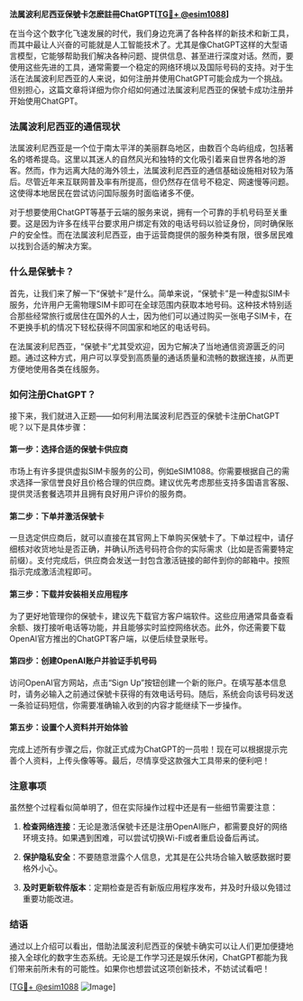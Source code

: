 **法属波利尼西亚保號卡怎麽註冊ChatGPT[[TG💪+ @esim1088](https://t.me/s/esim1088)]**

在当今这个数字化飞速发展的时代，我们身边充满了各种各样的新技术和新工具，而其中最让人兴奋的可能就是人工智能技术了。尤其是像ChatGPT这样的大型语言模型，它能够帮助我们解决各种问题、提供信息、甚至进行深度对话。然而，要使用这些先进的工具，通常需要一个稳定的网络环境以及国际号码的支持。对于生活在法属波利尼西亚的人来说，如何注册并使用ChatGPT可能会成为一个挑战。但别担心，这篇文章将详细为你介绍如何通过法属波利尼西亚的保號卡成功注册并开始使用ChatGPT。

### 法属波利尼西亚的通信现状

法属波利尼西亚是一个位于南太平洋的美丽群岛地区，由数百个岛屿组成，包括著名的塔希提岛。这里以其迷人的自然风光和独特的文化吸引着来自世界各地的游客。然而，作为远离大陆的海外领土，法属波利尼西亚的通信基础设施相对较为落后。尽管近年来互联网普及率有所提高，但仍然存在信号不稳定、网速慢等问题。这使得本地居民在尝试访问国际服务时面临诸多不便。

对于想要使用ChatGPT等基于云端的服务来说，拥有一个可靠的手机号码至关重要。这是因为许多在线平台要求用户绑定有效的电话号码以验证身份，同时确保账户的安全性。而在法属波利尼西亚，由于运营商提供的服务种类有限，很多居民难以找到合适的解决方案。

### 什么是保號卡？

首先，让我们来了解一下“保號卡”是什么。简单来说，“保號卡”是一种虚拟SIM卡服务，允许用户无需物理SIM卡即可在全球范围内获取本地号码。这种技术特别适合那些经常旅行或居住在国外的人士，因为他们可以通过购买一张电子SIM卡，在不更换手机的情况下轻松获得不同国家和地区的电话号码。

在法属波利尼西亚，“保號卡”尤其受欢迎，因为它解决了当地通信资源匮乏的问题。通过这种方式，用户可以享受到高质量的通话质量和流畅的数据连接，从而更方便地使用各类在线服务。

### 如何注册ChatGPT？

接下来，我们就进入正题——如何利用法属波利尼西亚的保號卡注册ChatGPT呢？以下是具体步骤：

#### 第一步：选择合适的保號卡供应商
市场上有许多提供虚拟SIM卡服务的公司，例如eSIM1088。你需要根据自己的需求选择一家信誉良好且价格合理的供应商。建议优先考虑那些支持多国语言客服、提供灵活套餐选项并且拥有良好用户评价的服务商。

#### 第二步：下单并激活保號卡
一旦选定供应商后，就可以直接在其官网上下单购买保號卡了。下单过程中，请仔细核对收货地址是否正确，并确认所选号码符合你的实际需求（比如是否需要特定前缀）。支付完成后，供应商会发送一封包含激活链接的邮件到你的邮箱中。按照指示完成激活流程即可。

#### 第三步：下载并安装相关应用程序
为了更好地管理你的保號卡，建议先下载官方客户端软件。这些应用通常具备查看余额、拨打接听电话等功能，并且能够实时监控网络状态。此外，你还需要下载OpenAI官方推出的ChatGPT客户端，以便后续登录账号。

#### 第四步：创建OpenAI账户并验证手机号码
访问OpenAI官方网站，点击“Sign Up”按钮创建一个新的账户。在填写基本信息时，请务必输入之前通过保號卡获得的有效电话号码。随后，系统会向该号码发送一条验证码短信，你需要准确输入收到的内容才能继续下一步操作。

#### 第五步：设置个人资料并开始体验
完成上述所有步骤之后，你就正式成为ChatGPT的一员啦！现在可以根据提示完善个人资料，上传头像等等。最后，尽情享受这款强大工具带来的便利吧！

### 注意事项

虽然整个过程看似简单明了，但在实际操作过程中还是有一些细节需要注意：

1. **检查网络连接**：无论是激活保號卡还是注册OpenAI账户，都需要良好的网络环境支持。如果遇到困难，可以尝试切换Wi-Fi或者重启设备后再试。
   
2. **保护隐私安全**：不要随意泄露个人信息，尤其是在公共场合输入敏感数据时要格外小心。

3. **及时更新软件版本**：定期检查是否有新版应用程序发布，并及时升级以免错过重要功能改进。

### 结语

通过以上介绍可以看出，借助法属波利尼西亚的保號卡确实可以让人们更加便捷地接入全球化的数字生态系统。无论是工作学习还是娱乐休闲，ChatGPT都能为我们带来前所未有的可能性。如果你也想尝试这项创新技术，不妨试试看吧！

[[TG💪+ @esim1088](https://t.me/s/esim1088) ![Image](https://i.postimg.cc/4NQfJmqS/Snipaste-2025-05-13-00-14-12.png)]